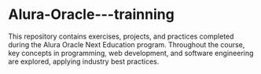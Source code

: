 # Alura-Oracle---trainning
This repository contains exercises, projects, and practices completed during the Alura Oracle Next Education program. Throughout the course, key concepts in programming, web development, and software engineering are explored, applying industry best practices.
